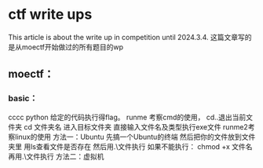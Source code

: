 # ctf write ups

This article is about the write up in competition until 2024.3.4.
这篇文章写的是从moectf开始做过的所有题目的wp

## moectf：

### basic：

cccc python 给定的代码执行得flag。
runme 考察cmd的使用，
cd..退出当前文件夹 cd 文件夹名 进入目标文件夹 直接输入文件名及类型执行exe文件
runme2考察linux的使用
方法一：Ubuntu 先搞一个Ubuntu的终端 然后把你的文件放到文件夹里 用ls查看文件是否存在
然后用.\文件执行
如果不能执行：
chmod +x 文件名 再用.\文件执行
方法二：虚拟机